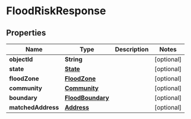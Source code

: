 
# FloodRiskResponse

## Properties
Name | Type | Description | Notes
------------ | ------------- | ------------- | -------------
**objectId** | **String** |  |  [optional]
**state** | [**State**](State.md) |  |  [optional]
**floodZone** | [**FloodZone**](FloodZone.md) |  |  [optional]
**community** | [**Community**](Community.md) |  |  [optional]
**boundary** | [**FloodBoundary**](FloodBoundary.md) |  |  [optional]
**matchedAddress** | [**Address**](Address.md) |  |  [optional]



